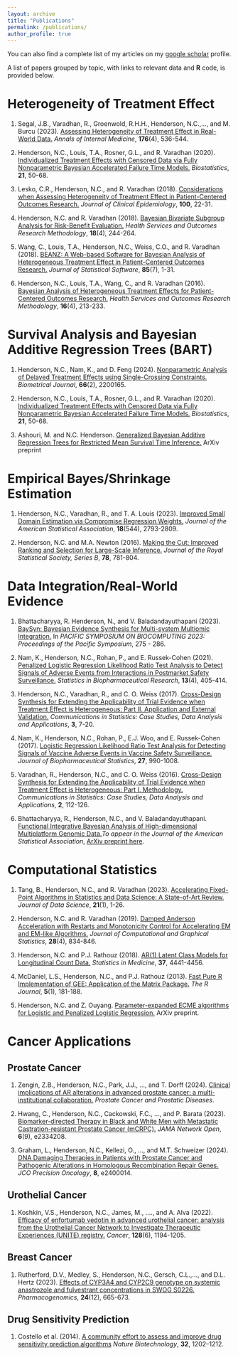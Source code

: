 ```yaml
---
layout: archive
title: "Publications"
permalink: /publications/
author_profile: true
---
```



You can also find a complete list of my articles on my [google scholar](https://scholar.google.com/citations?user=QTRX6BgAAAAJ&hl=en&oi=sra) profile.


A list of papers grouped by topic, with links to relevant data and **R** code, is provided below.


Heterogeneity of Treatment Effect
======

1. Segal, J.B., Varadhan, R., Groenwold, R.H.H., Henderson, N.C.,..., and M. Burcu (2023). [Assessing Heterogeneity of Treatment Effect in Real-World Data.](https://www.acpjournals.org/doi/abs/10.7326/M22-1510) *Annals of Internal Medicine*, **176**(4), 536-544.

2. Henderson, N.C., Louis, T.A., Rosner, G.L., and R. Varadhan (2020). [Individualized Treatment Effects with Censored Data via Fully Nonparametric Bayesian Accelerated Failure Time Models.](https://academic.oup.com/biostatistics/article/21/1/50/5056258) *Biostatistics*, **21**, 50-68.

3. Lesko, C.R., Henderson, N.C., and R. Varadhan (2018). [Considerations when Assessing Heterogeneity of Treatment Effect in Patient-Centered Outcomes Research.](https://www.sciencedirect.com/science/article/abs/pii/S0895435617301099) *Journal of Clinical Epidemiology*, **100**, 22-31. 
4. Henderson, N.C. and R. Varadhan (2018). [Bayesian Bivariate Subgroup Analysis for Risk-Benefit Evaluation.](https://link.springer.com/article/10.1007/s10742-018-0188-1) *Health Services and Outcomes Research Methodology*, **18**(4), 244-264.

5. Wang, C., Louis, T.A., Henderson, N.C., Weiss, C.O., and R. Varadhan (2018). [BEANZ: A Web-based Software for Bayesian Analysis of Heterogeneous Treatment Effect in Patient-Centered Outcomes Research.](https://www.jstatsoft.org/article/view/v085i07) *Journal of Statistical Software*, **85**(7), 1-31.

6. Henderson, N.C., Louis, T.A., Wang, C., and R. Varadhan (2016). [Bayesian Analysis of Heterogeneous Treatment Effects for Patient-Centered Outcomes Research.](https://link.springer.com/article/10.1007/s10742-016-0159-3) *Health Services and Outcomes Research Methodology*, **16**(4), 213-233.

Survival Analysis and Bayesian Additive Regression Trees (BART)
======

1. Henderson, N.C., Nam, K., and D. Feng (2024). [Nonparametric Analysis of Delayed Treatment Effects using Single-Crossing Constraints.](https://onlinelibrary.wiley.com/doi/full/10.1002/bimj.202200165) *Biometrical Journal*, **66**(2), 2200165.

2. Henderson, N.C., Louis, T.A., Rosner, G.L., and R. Varadhan (2020). [Individualized Treatment Effects with Censored Data via Fully Nonparametric Bayesian Accelerated Failure Time Models.](https://academic.oup.com/biostatistics/article/21/1/50/5056258) *Biostatistics*, **21**, 50-68.

3. Ashouri, M. and N.C. Henderson. [Generalized Bayesian Additive Regression Trees for Restricted Mean Survival Time Inference.](https://arxiv.org/abs/2402.17920) ArXiv preprint


Empirical Bayes/Shrinkage Estimation
======

1. Henderson, N.C., Varadhan, R., and T. A. Louis (2023). [Improved Small Domain Estimation via Compromise Regression Weights.](https://www.tandfonline.com/doi/abs/10.1080/01621459.2022.2080682) *Journal of the American Statistical Association*, **18**(544), 2793-2809.

2. Henderson, N.C. and M.A. Newton (2016). [Making the Cut: Improved Ranking and Selection for Large-Scale Inference.](https://academic.oup.com/jrsssb/article/78/4/781/7040692) *Journal of the Royal Statistical Society, Series B*, **78**, 781-804.




Data Integration/Real-World Evidence
======

1. Bhattacharyya, R. Henderson, N., and V. Baladandayuthapani (2023). [BaySyn: Bayesian Evidence Synthesis for Multi-system Multiomic Integration.](https://www.worldscientific.com/doi/abs/10.1142/9789811270611_0026) In *PACIFIC SYMPOSIUM ON BIOCOMPUTING 2023: Proceedings of the Pacific Symposium*, 275 - 286.

2. Nam, K., Henderson, N.C., Rohan, P., and E. Russek-Cohen (2021). [Penalized Logistic Regression Likelihood Ratio Test Analysis to Detect Signals of Adverse Events from Interactions in Postmarket Safety Surveillance.](https://www.tandfonline.com/doi/abs/10.1080/19466315.2020.1752299) *Statistics in Biopharmaceutical Research*, **13**(4), 405-414.

3. Henderson, N.C., Varadhan, R., and C. O. Weiss (2017). [Cross-Design Synthesis for Extending the Applicability of Trial Evidence when Treatment Effect is Heterogeneous: Part II. Application and External Validation.](https://www.tandfonline.com/doi/abs/10.1080/23737484.2017.1398056)
*Communications in Statistics: Case Studies, Data Analysis and Applications*, **3**, 7-20.

4. Nam, K., Henderson, N.C., Rohan, P., E.J. Woo, and E. Russek-Cohen (2017). [Logistic Regression Likelihood Ratio Test Analysis for Detecting Signals of Vaccine Adverse Events in Vaccine Safety Surveillance.](https://www.tandfonline.com/doi/abs/10.1080/10543406.2017.1295250) *Journal of Biopharmaceutical Statistics*, **27**, 990-1008.

5. Varadhan, R., Henderson, N.C., and C. O. Weiss (2016). [Cross-Design Synthesis for Extending the Applicability of Trial Evidence when Treatment Effect is Heterogeneous: Part I. Methodology.](https://www.tandfonline.com/doi/abs/10.1080/23737484.2017.1392265)
*Communications in Statistics: Case Studies, Data Analysis and Applications*, **2**, 112-126.

6. Bhattacharyya, R., Henderson, N.C., and V. Baladandayuthapani. [Functional Integrative Bayesian Analysis of High-dimensional Multiplatform Genomic Data.](https://www.tandfonline.com/doi/abs/10.1080/01621459.2024.2388909)*To appear in the Journal of the American Statistical Association*, [ArXiv preprint here](https://arxiv.org/abs/2212.14165).



Computational Statistics
======

1. Tang, B., Henderson, N.C., and R. Varadhan (2023). [Accelerating Fixed-Point Algorithms in Statistics and Data Science: A State-of-Art Review.](https://jds-online.org/journal/JDS/article/1288/info) *Journal of Data Science*, **21**(1), 1-26.

2. Henderson, N.C. and R. Varadhan (2019). [Damped Anderson Acceleration with Restarts and Monotonicity Control for Accelerating EM and EM-like Algorithms.](https://www.tandfonline.com/doi/abs/10.1080/10618600.2019.1594835) *Journal of Computational and Graphical Statistics*, **28**(4), 834-846.

3. Henderson, N.C. and P.J. Rathouz (2018). [AR(1) Latent Class Models for Longitudinal Count Data.](https://onlinelibrary.wiley.com/doi/abs/10.1002/sim.7931) *Statistics in Medicine*, **37**, 4441-4456.

4. McDaniel, L.S., Henderson, N.C., and P.J. Rathouz (2013). [Fast Pure R Implementation of GEE: Application of the Matrix Package.](https://journal.r-project.org/archive/2013-1/mcdaniel-henderson-rathouz.pdf) *The R Journal*, **5**(1), 181-188.

5. Henderson, N.C. and Z. Ouyang. [Parameter-expanded ECME algorithms for Logistic and Penalized Logistic Regression.](https://arxiv.org/abs/2304.03904) ArXiv preprint.



# Cancer Applications

## Prostate Cancer

1. Zengin, Z.B., Henderson, N.C., Park, J.J., ..., and T. Dorff (2024). [Clinical implications of AR alterations in advanced prostate cancer: a multi-institutional collaboration.](https://www.nature.com/articles/s41391-024-00805-3) *Prostate Cancer and Prostatic Diseases*.

2. Hwang, C., Henderson, N.C., Cackowski, F.C., ..., and P. Barata (2023). [Biomarker-directed Therapy in Black and White Men with Metastatic Castration-resistant Prostate Cancer (mCRPC).](https://jamanetwork.com/journals/jamanetworkopen/article-abstract/2809637) *JAMA Network Open*, **6**(9), e2334208.

3. Graham, L., Henderson, N.C., Kellezi, O., ..., and M.T. Schweizer (2024). [DNA Damaging Therapies in Patients with Prostate Cancer and Pathogenic Alterations in Homologous Recombination Repair Genes.](https://ascopubs.org/doi/full/10.1200/PO.24.00014) *JCO Precision Oncology*, **8**, e2400014.


## Urothelial Cancer

1. Koshkin, V.S., Henderson, N.C., James, M., ...., and A. Alva (2022). [Efficacy of enfortumab vedotin in advanced urothelial cancer: analysis from the Urothelial Cancer Network to Investigate Therapeutic Experiences (UNITE) registry.](https://acsjournals.onlinelibrary.wiley.com/doi/full/10.1002/cncr.34057)
*Cancer*, **128**(6), 1194-1205.


## Breast Cancer

1. Rutherford, D.V., Medley, S., Henderson, N.C., 
Gersch, C.L.,..., and D.L. Hertz (2023). [Effects of CYP3A4 and CYP2C9 genotype on systemic anastrozole and fulvestrant concentrations in SWOG S0226.](https://www.futuremedicine.com/doi/abs/10.2217/pgs-2023-0097) *Pharmacogenomics*, **24**(12), 665-673.

## Drug Sensitivity Prediction

1. Costello et al. (2014). [A community effort to assess and improve drug sensitivity prediction algorithms](https://www.nature.com/articles/nbt.2877) *Nature Biotechnology*, **32**, 1202–1212.


<!--{% include base_path %}

{% for post in site.publications reversed %}
  {% include archive-single.html %}
{% endfor %}-->
